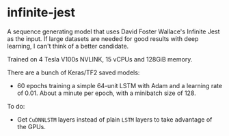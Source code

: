 # infinite-jest

A sequence generating model that uses David Foster Wallace's Infinite Jest as the input. If large datasets are needed for good results with deep learning, I can't think of a better candidate.

Trained on 4 Tesla V100s NVLINK, 15 vCPUs and 128GiB memory. 

There are a bunch of Keras/TF2 saved models:
- 60 epochs training a simple 64-unit LSTM with Adam and a learning rate of 0.01. About a minute per epoch, with a minibatch size of 128.

To do:
- Get `CuDNNLSTM` layers instead of plain `LSTM` layers to take advantage of the GPUs.